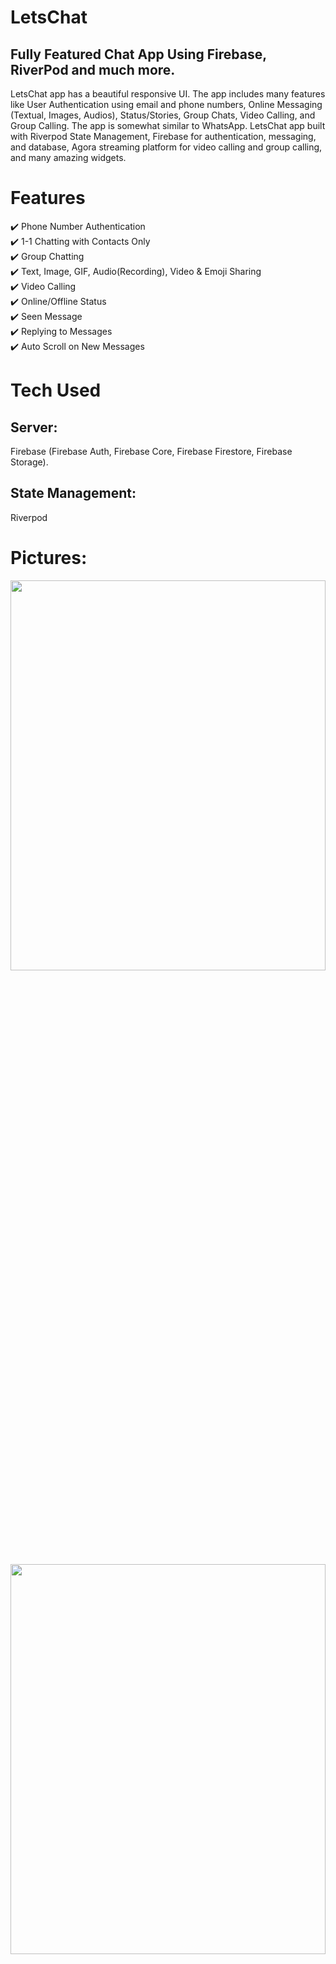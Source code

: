# LetsChat

## Fully Featured Chat App Using Firebase, RiverPod and much more.

LetsChat app has a beautiful responsive UI. The app includes many features like User Authentication using email and phone numbers, Online Messaging (Textual, Images, Audios), Status/Stories, Group Chats, Video Calling, and Group Calling. The app is somewhat similar to WhatsApp. LetsChat app built with Riverpod State Management, Firebase for authentication, messaging, and database, Agora streaming platform for video calling and group calling, and many amazing widgets.

# Features

✔️ Phone Number Authentication <br />
✔️ 1-1 Chatting with Contacts Only <br />
✔️ Group Chatting <br />
✔️ Text, Image, GIF, Audio(Recording), Video & Emoji Sharing <br />
✔️ Video Calling <br />
✔️ Online/Offline Status <br />
✔️ Seen Message <br />
✔️ Replying to Messages <br />
✔️ Auto Scroll on New Messages <br />

# Tech Used
## Server: 
Firebase (Firebase Auth, Firebase Core, Firebase Firestore, Firebase Storage).
## State Management:
 Riverpod

# Pictures:

<p align="center">
  <img 
    width=100%
    height=40%
    src="https://user-images.githubusercontent.com/101565812/210553736-c326be32-d1a4-47cb-b19c-92bcd8fd2731.png">
</p>

<p align="center">
  <img 
    width=100%
    height=40%
    src="https://user-images.githubusercontent.com/101565812/210554092-e657d9cc-020a-4bca-9886-6bd9dde5e4ec.png">
</p>

## app-screenshots

<p align="center">
  <img 
    width=40%
    height=40%
    src="https://user-images.githubusercontent.com/101565812/210554201-d7c32201-adb3-467b-85c4-26e581ece0a3.jpeg">
</p>


<p align="center">
  <img 
    width=40%
    height=40%
    src="https://user-images.githubusercontent.com/101565812/210554212-c6ccddab-c663-4561-81cb-cd0cc9a0e7b4.jpeg">
</p>


<p align="center">
  <img 
    width=40%
    height=40%
    src="https://user-images.githubusercontent.com/101565812/210554215-4995ffdf-93de-4800-802e-4815735a4da1.jpeg">
</p>


<p align="center">
  <img 
    width=40%
    height=40%
    src="https://user-images.githubusercontent.com/101565812/210554217-1aab868e-2630-42c4-a3d2-3e43c46648ca.jpeg">
</p>


<p align="center">
  <img 
    width=40%
    height=40%
    src="https://user-images.githubusercontent.com/101565812/210554218-cfdc4831-6d01-4f48-9e48-cf51c1c32d10.jpeg">
</p>

<p align="center">
  <img 
    width=40%
    height=40%
    src="https://user-images.githubusercontent.com/101565812/210554225-d3cccb0d-2e0c-49da-b8fe-c1357efe8925.jpeg">
</p>

<p align="center">
  <img 
    width=40%
    height=40%
    src="https://user-images.githubusercontent.com/101565812/210554228-d979a24a-8425-4c38-84d8-dd8627cfa7bc.jpeg">
</p>


